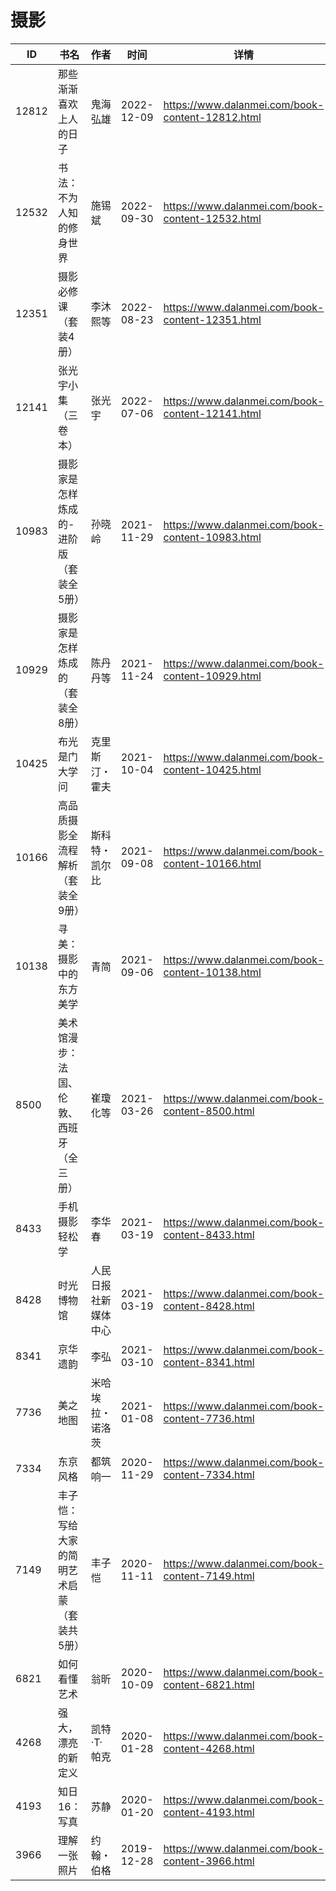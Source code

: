 # 摄影

| ID | 书名 | 作者 | 时间 | 详情 | 下载页面 | EPUB下载链接 | MOBI下载链接 | AZW3下载链接 |
| --- | --- | --- | --- | --- | --- | --- | --- | --- |
| 12812 | 那些渐渐喜欢上人的日子 | 鬼海弘雄 | 2022-12-09 | https://www.dalanmei.com/book-content-12812.html | https://www.dalanmei.com/download-book-12812.html | http://ct.dalanmei.com/f/31084289-771231755-f4f639 | http://ct.dalanmei.com/f/31084289-771246931-4dbba7 | http://ct.dalanmei.com/f/31084289-771236629-bc7d9d |
| 12532 | 书法：不为人知的修身世界 | 施锡斌 | 2022-09-30 | https://www.dalanmei.com/book-content-12532.html | https://www.dalanmei.com/download-book-12532.html | http://ct.dalanmei.com/f/31084289-771228830-1c6bf3 | http://ct.dalanmei.com/f/31084289-771240623-f5d9d3 | http://ct.dalanmei.com/f/31084289-771232631-5a72a6 |
| 12351 | 摄影必修课（套装4册） | 李沐熙等 | 2022-08-23 | https://www.dalanmei.com/book-content-12351.html | https://www.dalanmei.com/download-book-12351.html | http://ct.dalanmei.com/f/31084289-771229544-517c48 | http://ct.dalanmei.com/f/31084289-771241122-017c7e | http://ct.dalanmei.com/f/31084289-771233225-cae423 |
| 12141 | 张光宇小集（三卷本） | 张光宇 | 2022-07-06 | https://www.dalanmei.com/book-content-12141.html | https://www.dalanmei.com/download-book-12141.html | http://ct.dalanmei.com/f/31084289-771230621-fbbc38 | http://ct.dalanmei.com/f/31084289-771246263-18e2ae | http://ct.dalanmei.com/f/31084289-771235963-637207 |
| 10983 | 摄影家是怎样炼成的-进阶版（套装全5册） | 孙晓岭 | 2021-11-29 | https://www.dalanmei.com/book-content-10983.html | https://www.dalanmei.com/download-book-10983.html | http://ct.dalanmei.com/f/31084289-570154517-2335fd | http://ct.dalanmei.com/f/31084289-570325339-b0db70 | http://ct.dalanmei.com/f/31084289-571395133-ccecf0 |
| 10929 | 摄影家是怎样炼成的（套装全8册） | 陈丹丹等 | 2021-11-24 | https://www.dalanmei.com/book-content-10929.html | https://www.dalanmei.com/download-book-10929.html | http://ct.dalanmei.com/f/31084289-570155052-3a030d | http://ct.dalanmei.com/f/31084289-570327960-7050cd | http://ct.dalanmei.com/f/31084289-571396947-4b7cf9 |
| 10425 | 布光是门大学问 | 克里斯汀・霍夫 | 2021-10-04 | https://www.dalanmei.com/book-content-10425.html | https://www.dalanmei.com/download-book-10425.html | http://ct.dalanmei.com/f/31084289-570129067-95a5f2 | http://ct.dalanmei.com/f/31084289-570271738-560563 | http://ct.dalanmei.com/f/31084289-571410436-89a347 |
| 10166 | 高品质摄影全流程解析（套装全9册） | 斯科特・凯尔比 | 2021-09-08 | https://www.dalanmei.com/book-content-10166.html | https://www.dalanmei.com/download-book-10166.html | http://ct.dalanmei.com/f/31084289-569451311-e1f44a | http://ct.dalanmei.com/f/31084289-570216868-fe4a63 | http://ct.dalanmei.com/f/31084289-571418056-1c4844 |
| 10138 | 寻美：摄影中的东方美学 | 青简 | 2021-09-06 | https://www.dalanmei.com/book-content-10138.html | https://www.dalanmei.com/download-book-10138.html | http://ct.dalanmei.com/f/31084289-569451505-851935 | http://ct.dalanmei.com/f/31084289-570233803-2066f8 | http://ct.dalanmei.com/f/31084289-571418266-eeb653 |
| 8500 | 美术馆漫步：法国、伦敦、西班牙（全三册） | 崔瓊化等 | 2021-03-26 | https://www.dalanmei.com/book-content-8500.html | https://www.dalanmei.com/download-book-8500.html | http://ct.dalanmei.com/f/31084289-571710497-45142f | http://ct.dalanmei.com/f/31084289-572114972-bc359f | http://ct.dalanmei.com/f/31084289-572135255-3a6ce1 |
| 8433 | 手机摄影轻松学 | 李华春 | 2021-03-19 | https://www.dalanmei.com/book-content-8433.html | https://www.dalanmei.com/download-book-8433.html | http://ct.dalanmei.com/f/31084289-571709532-848609 | http://ct.dalanmei.com/f/31084289-572115132-2ff347 | http://ct.dalanmei.com/f/31084289-572136326-e5fa8b |
| 8428 | 时光博物馆 | 人民日报社新媒体中心 | 2021-03-19 | https://www.dalanmei.com/book-content-8428.html | https://www.dalanmei.com/download-book-8428.html | http://ct.dalanmei.com/f/31084289-571709441-4b60a6 | http://ct.dalanmei.com/f/31084289-572115142-4163d0 | http://ct.dalanmei.com/f/31084289-572136362-d249b2 |
| 8341 | 京华遗韵 | 李弘 | 2021-03-10 | https://www.dalanmei.com/book-content-8341.html | https://www.dalanmei.com/download-book-8341.html | http://ct.dalanmei.com/f/31084289-571708769-c00106 | http://ct.dalanmei.com/f/31084289-572115335-f2c74c | http://ct.dalanmei.com/f/31084289-572137051-7ca884 |
| 7736 | 美之地图 | 米哈埃拉・诺洛茨 | 2021-01-08 | https://www.dalanmei.com/book-content-7736.html | https://www.dalanmei.com/download-book-7736.html | http://ct.dalanmei.com/f/31084289-571651517-1e011c | http://ct.dalanmei.com/f/31084289-572120031-f5924d | http://ct.dalanmei.com/f/31084289-572180122-b43146 |
| 7334 | 东京风格 | 都筑响一 | 2020-11-29 | https://www.dalanmei.com/book-content-7334.html | https://www.dalanmei.com/download-book-7334.html | http://ct.dalanmei.com/f/31084289-571528982-b2ee99 | http://ct.dalanmei.com/f/31084289-571793816-b3c630 | http://ct.dalanmei.com/f/31084289-572194441-bb314e |
| 7149 | 丰子恺：写给大家的简明艺术启蒙（套装共5册） | 丰子恺 | 2020-11-11 | https://www.dalanmei.com/book-content-7149.html | https://www.dalanmei.com/download-book-7149.html | http://ct.dalanmei.com/f/31084289-571537030-f17fc6 | http://ct.dalanmei.com/f/31084289-571805280-dd5041 | http://ct.dalanmei.com/f/31084289-572195695-924b1a |
| 6821 | 如何看懂艺术 | 翁昕 | 2020-10-09 | https://www.dalanmei.com/book-content-6821.html | https://www.dalanmei.com/download-book-6821.html | http://ct.dalanmei.com/f/31084289-571547457-421317 | http://ct.dalanmei.com/f/31084289-571816219-89bcc2 | http://ct.dalanmei.com/f/31084289-572198183-bcbbba |
| 4268 | 强大，漂亮的新定义 | 凯特·T·帕克 | 2020-01-28 | https://www.dalanmei.com/book-content-4268.html | https://www.dalanmei.com/download-book-4268.html | http://ct.dalanmei.com/f/31084289-571538198-627716 | http://ct.dalanmei.com/f/31084289-571806462-017e50 | http://ct.dalanmei.com/f/31084289-571991734-5429e7 |
| 4193 | 知日16：写真 | 苏静 | 2020-01-20 | https://www.dalanmei.com/book-content-4193.html | https://www.dalanmei.com/download-book-4193.html | http://ct.dalanmei.com/f/31084289-571540375-4de61d | http://ct.dalanmei.com/f/31084289-571808023-897fb1 | http://ct.dalanmei.com/f/31084289-572009528-b6cbd5 |
| 3966 | 理解一张照片 | 约翰・伯格 | 2019-12-28 | https://www.dalanmei.com/book-content-3966.html | https://www.dalanmei.com/download-book-3966.html | http://ct.dalanmei.com/f/31084289-571546921-1e86bf | http://ct.dalanmei.com/f/31084289-571815965-3c16fd | http://ct.dalanmei.com/f/31084289-572021463-e9c9c5 |
